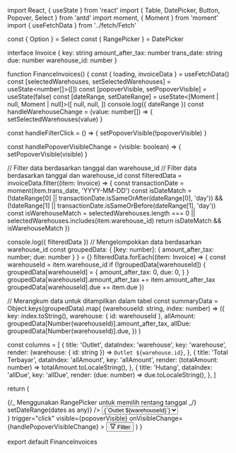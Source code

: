 import React, { useState } from 'react'
import { Table, DatePicker, Button, Popover, Select } from 'antd'
import moment, { Moment } from 'moment'
import { useFetchData } from '../fetch/Fetch'

const { Option } = Select
const { RangePicker } = DatePicker

interface Invoice {
key: string
amount_after_tax: number
trans_date: string
due: number
warehouse_id: number
}

function FinanceInvoices() {
const { loading, invoiceData } = useFetchData()
const [selectedWarehouses, setSelectedWarehouses] = useState<number[]>([])
const [popoverVisible, setPopoverVisible] = useState<boolean>(false)
const [dateRange, setDateRange] = useState<[Moment | null, Moment | null]>([
null,
null,
])
console.log({ dateRange })
const handleWarehouseChange = (value: number[]) => {
setSelectedWarehouses(value)
}

const handleFilterClick = () => {
setPopoverVisible(!popoverVisible)
}

const handlePopoverVisibleChange = (visible: boolean) => {
setPopoverVisible(visible)
}

// Filter data berdasarkan tanggal dan warehouse_id
// Filter data berdasarkan tanggal dan warehouse_id
const filteredData = invoiceData.filter((item: Invoice) => {
const transactionDate = moment(item.trans_date, 'YYYY-MM-DD')
const isDateMatch =
(!dateRange[0] || transactionDate.isSameOrAfter(dateRange[0], 'day')) &&
(!dateRange[1] || transactionDate.isSameOrBefore(dateRange[1], 'day'))
const isWarehouseMatch =
selectedWarehouses.length === 0 ||
selectedWarehouses.includes(item.warehouse_id)
return isDateMatch && isWarehouseMatch
})

console.log({ filteredData })
// Mengelompokkan data berdasarkan warehouse_id
const groupedData: {
[key: number]: { amount_after_tax: number; due: number }
} = {}
filteredData.forEach((item: Invoice) => {
const warehouseId = item.warehouse_id
if (!groupedData[warehouseId]) {
groupedData[warehouseId] = {
amount_after_tax: 0,
due: 0,
}
}
groupedData[warehouseId].amount_after_tax += item.amount_after_tax
groupedData[warehouseId].due += item.due
})

// Merangkum data untuk ditampilkan dalam tabel
const summaryData = Object.keys(groupedData).map(
(warehouseId: string, index: number) => ({
key: index.toString(),
warehouse: { id: warehouseId },
allAmount: groupedData[Number(warehouseId)].amount_after_tax,
allDue: groupedData[Number(warehouseId)].due,
})
)

const columns = [
{
title: 'Outlet',
dataIndex: 'warehouse',
key: 'warehouse',
render: (warehouse: { id: string }) => `Outlet ${warehouse.id}`,
},
{
title: 'Total Terbayar',
dataIndex: 'allAmount',
key: 'allAmount',
render: (totalAmount: number) => totalAmount.toLocaleString(),
},
{
title: 'Hutang',
dataIndex: 'allDue',
key: 'allDue',
render: (due: number) => due.toLocaleString(),
},
]

return (
<div>
<Popover
content={
<div>
{/_ Menggunakan RangePicker untuk memilih rentang tanggal _/}
<RangePicker onChange={(dates) => setDateRange(dates as any)} />
<Select
mode="multiple"
placeholder="Pilih Outlet"
style={{ width: '100%', marginTop: 8 }}
onChange={handleWarehouseChange} >
{Array.from(
new Set(invoiceData.map((item) => item.warehouse_id))
).map((warehouseId) => (
<Option
                  key={warehouseId}
                  value={warehouseId}
                >{`Outlet ${warehouseId}`}</Option>
))}
</Select>
</div>
}
trigger="click"
visible={popoverVisible}
onVisibleChange={handlePopoverVisibleChange} >
<Button title="Filter" id="btn-filter" onClick={handleFilterClick}>
<span
            role="img"
            aria-label="filter"
            className="anticon anticon-filter"
          >
<svg
              viewBox="64 64 896 896"
              focusable="false"
              data-icon="filter"
              width="1em"
              height="1em"
              fill="currentColor"
              aria-hidden="true"
            >
<path d="M880.1 154H143.9c-24.5 0-39.8 26.7-27.5 48L349 597.4V838c0 17.7 14.2 32 31.8 32h262.4c17.6 0 31.8-14.3 31.8-32V597.4L907.7 202c12.2-21.3-3.1-48-27.6-48zM603.4 798H420.6V642h182.9v156zm9.6-236.6l-9.5 16.6h-183l-9.5-16.6L212.7 226h598.6L613 561.4z"></path>
</svg>
</span>
<span>Filter</span>
</Button>
</Popover>
<Table columns={columns} dataSource={summaryData} loading={loading} />
</div>
)
}

export default FinanceInvoices
